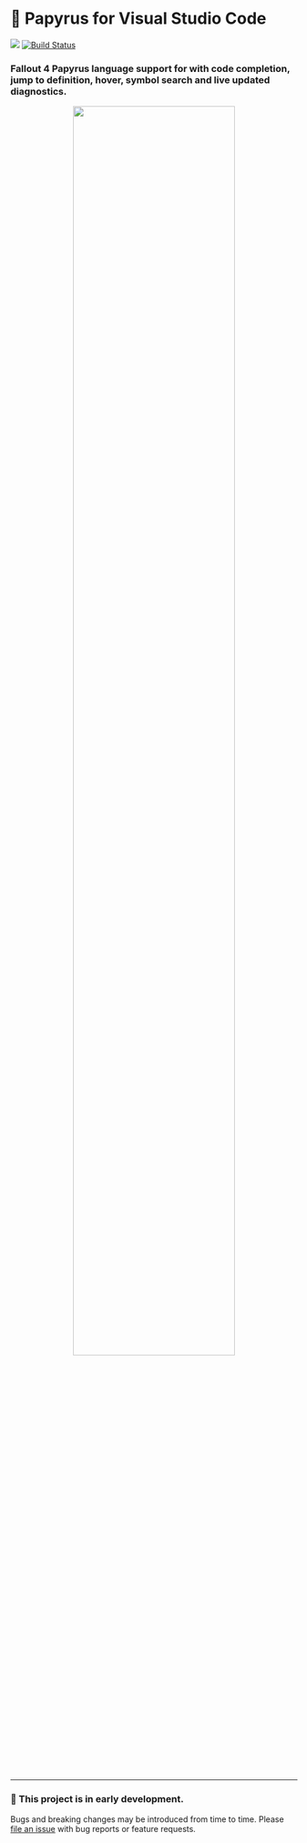 # 📜 Papyrus for Visual Studio Code

[![](https://vsmarketplacebadge.apphb.com/version-short/joelday.papyrus-lang-vscode.svg)](https://marketplace.visualstudio.com/items?itemName=joelday.papyrus-lang-vscode)
[![Build Status](https://travis-ci.org/joelday/papyrus-lang.svg?branch=master)](https://travis-ci.org/joelday/papyrus-lang)

### Fallout 4 Papyrus language support for with code completion, jump to definition, hover, symbol search and live updated diagnostics.

<p align="center">
    <img src="images/icon.png" width="75%" />
</p>

---

### 🚧 This project is in early development.
Bugs and breaking changes may be introduced from time to time. Please [file an issue](issues/new) with bug reports or feature requests.